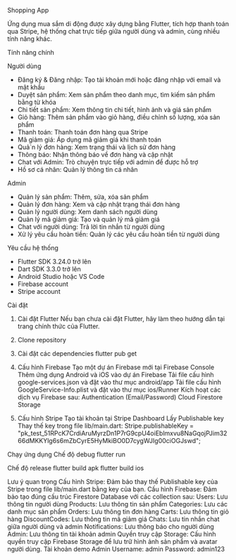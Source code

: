 Shopping App

Ứng dụng mua sắm di động được xây dựng bằng Flutter, tích hợp thanh toán qua Stripe, hệ thống chat trực tiếp giữa người dùng và admin, cùng nhiều tính năng khác.

Tính năng chính

Người dùng
- Đăng ký & Đăng nhập: Tạo tài khoản mới hoặc đăng nhập với email và mật khẩu
- Duyệt sản phẩm: Xem sản phẩm theo danh mục, tìm kiếm sản phẩm bằng từ khóa
- Chi tiết sản phẩm: Xem thông tin chi tiết, hình ảnh và giá sản phẩm
- Giỏ hàng: Thêm sản phẩm vào giỏ hàng, điều chỉnh số lượng, xóa sản phẩm
- Thanh toán: Thanh toán đơn hàng qua Stripe
- Mã giảm giá: Áp dụng mã giảm giá khi thanh toán
- Quả`n lý đơn hàng: Xem trạng thái và lịch sử đơn hàng
- Thông báo: Nhận thông báo về đơn hàng và cập nhật
- Chat với Admin: Trò chuyện trực tiếp với admin để được hỗ trợ
- Hồ sơ cá nhân: Quản lý thông tin cá nhân

Admin
- Quản lý sản phẩm: Thêm, sửa, xóa sản phẩm
- Quản lý đơn hàng: Xem và cập nhật trạng thái đơn hàng
- Quản lý người dùng: Xem danh sách người dùng
- Quản lý mã giảm giá: Tạo và quản lý mã giảm giá
- Chat với người dùng: Trả lời tin nhắn từ người dùng
- Xử lý yêu cầu hoàn tiền: Quản lý các yêu cầu hoàn tiền từ người dùng

Yêu cầu hệ thống
- Flutter SDK 3.24.0 trở lên
- Dart SDK 3.3.0 trở lên
- Android Studio hoặc VS Code
- Firebase account
- Stripe account

Cài đặt
1. Cài đặt Flutter
Nếu bạn chưa cài đặt Flutter, hãy làm theo hướng dẫn tại trang chính thức của Flutter.

2. Clone repository

3. Cài đặt các dependencies
    flutter pub get

4. Cấu hình Firebase
Tạo một dự án Firebase mới tại Firebase Console
Thêm ứng dụng Android và iOS vào dự án Firebase
Tải file cấu hình google-services.json và đặt vào thư mục  android/app
Tải file cấu hình GoogleService-Info.plist và đặt vào thư mục  ios/Runner
Kích hoạt các dịch vụ Firebase sau:
Authentication (Email/Password)
Cloud Firestore
Storage

5. Cấu hình Stripe
Tạo tài khoản tại Stripe Dashboard
Lấy Publishable key
Thay thế key trong file  lib/main.dart:
Stripe.publishableKey = "pk_test_51RPcK7CrdiAruMyrzDn1P7rG9cpU4oiEblmxvu8NaGqojPJim3266dMKKYlg6s6mZbCyrE5HyMkiBO0D7cygWJIg00ciOGJswd";

Chạy ứng dụng
Chế độ debug
    flutter run

Chế độ release
    flutter build apk
    flutter build ios


Lưu ý quan trọng
Cấu hình Stripe: Đảm bảo thay thế Publishable key của Stripe trong file  lib/main.dart bằng key của bạn.
Cấu hình Firebase: Đảm bảo tạo đúng cấu trúc Firestore Database với các collection sau:
Users: Lưu thông tin người dùng
Products: Lưu thông tin sản phẩm
Categories: Lưu các danh mục sản phẩm
Orders: Lưu thông tin đơn hàng
Carts: Lưu thông tin giỏ hàng
DiscountCodes: Lưu thông tin mã giảm giá
Chats: Lưu tin nhắn chat giữa người dùng và admin
Notifications: Lưu thông báo cho người dùng
Admin: Lưu thông tin tài khoản admin
Quyền truy cập Storage: Cấu hình quyền truy cập Firebase Storage để lưu trữ hình ảnh sản phẩm và avatar người dùng.
Tài khoản demo
Admin
Username: admin
Password: admin123